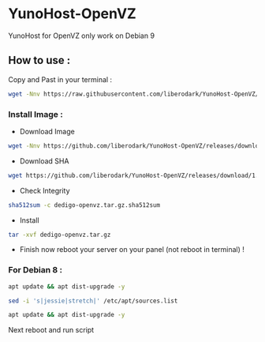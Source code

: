 # YunoHost-OpenVZ
YunoHost for OpenVZ only work on Debian 9

## How to use :

Copy and Past in your terminal :

```bash
wget -Nnv https://raw.githubusercontent.com/liberodark/YunoHost-OpenVZ/master/install.sh && chmod +x install.sh; ./install.sh
```

### Install Image :

- Download Image
```bash
wget -Nnv https://github.com/liberodark/YunoHost-OpenVZ/releases/download/1.0/dedigo-openvz.tar.gz
```
- Download SHA
```bash
wget https://github.com/liberodark/YunoHost-OpenVZ/releases/download/1.0/dedigo-openvz.tar.gz.sha512sum
```

- Check Integrity
```bash
sha512sum -c dedigo-openvz.tar.gz.sha512sum
```
- Install

```bash
tar -xvf dedigo-openvz.tar.gz
```

- Finish now reboot your server on your panel (not reboot in terminal) !

### For Debian 8 :

```bash
apt update && apt dist-upgrade -y
```

```bash
sed -i 's|jessie|stretch|' /etc/apt/sources.list
```

```bash
apt update && apt dist-upgrade -y
```

Next reboot and run script
